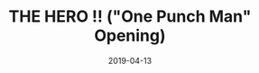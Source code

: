 ---
title: "THE HERO !! (\"One Punch Man\" Opening)"
date: 2019-04-13
alt-title: "Singular Strike"
composer: "Jam Project"
src: "/assets/arrangements/the_hero.pdf"
link: 
---